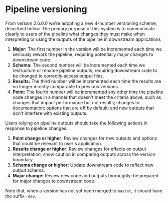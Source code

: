 # Pipeline versioning

From version 2.6.0.0 we're adopting a new 4-number versioning scheme, described below. The primary purpose of this system is to communicate clearly to users of the pipeline what changes they must make when interpreting or using the outputs of the pipeline in downstream applications

1. **Major:** The first number in the version will be incremented each time we seriously rework the pipeline, requiring potentially major changes to downstream code.
2. **Schema:** The second number will be incremented each time we restructure or rename pipeline outputs, requiring downstream code to be changed to correctly access output files.
3. **Results:** The third number will be incremented each time the results are no longer directly comparable to previous versions.
4. **Point:** The fourth number will be incremented any other time the pipeline code changes in a manner that doesn't meet the criteria above, such as changes that impact performance but not results; changes to documentation; options that are off by default; and new outputs that don't interfere with existing outputs.

Users relying on pipeline outputs should take the following actions in response to pipeline changes:

1. **Point change or higher:** Review changes for new outputs and options that could be relevant to user's application.
2. **Results change or higher:** Review changes for effects on output interpretation; show caution in comparing outputs across the version boundary.
3. **Schema change or higher:** Update downstream code to reflect new output schema.
4. **Major change:** Review new code and outputs thoroughly; be prepared for major changes to downstream code.

Note that, when a version has not yet been merged to `master`, it should have the suffix `-dev`.
